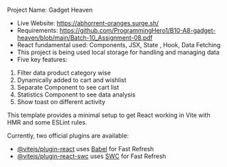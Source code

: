 Project Name: Gadget Heaven
 - Live Website: https://abhorrent-oranges.surge.sh/
 - Requirements: https://github.com/ProgrammingHero1/B10-A8-gadget-heaven/blob/main/Batch-10_Assignment-08.pdf
 - React fundamental used: Components, JSX, State , Hook, Data Fetching
 - This project is being used local storage for handling and managing data
 - Five key features:
 1. Filter data product category wise 
 2. Dynamically added to cart and wishlist
 3. Separate Component to see cart list
 4. Statistics Component to see data analysis
 5. Show toast on different activity


This template provides a minimal setup to get React working in Vite with HMR and some ESLint rules.

Currently, two official plugins are available:

- [@vitejs/plugin-react](https://github.com/vitejs/vite-plugin-react/blob/main/packages/plugin-react/README.md) uses [Babel](https://babeljs.io/) for Fast Refresh
- [@vitejs/plugin-react-swc](https://github.com/vitejs/vite-plugin-react-swc) uses [SWC](https://swc.rs/) for Fast Refresh
